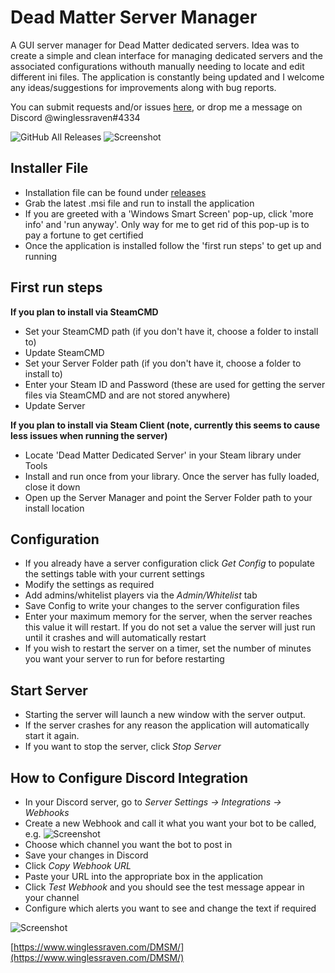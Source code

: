 # Dead Matter Server Manager
A GUI server manager for Dead Matter dedicated servers.  Idea was to create a simple and clean interface for managing dedicated servers and the associated configurations withouth manually needing to locate and edit different ini files.  The application is constantly being updated and I welcome any ideas/suggestions for improvements along with bug reports.

You can submit requests and/or issues [here](https://github.com/winglessraven/DeadMatterServerManager/issues/new), or drop me a message on Discord @winglessraven#4334

![GitHub All Releases](https://img.shields.io/github/downloads/winglessraven/deadmatterservermanager/total?style=social)
![Screenshot](https://www.winglessraven.com/DMSM/images/servermanager.png)

## Installer File
* Installation file can be found under [releases](https://github.com/winglessraven/DeadMatterServerManager/releases)
* Grab the latest .msi file and run to install the application
* If you are greeted with a 'Windows Smart Screen' pop-up, click 'more info' and 'run anyway'.  Only way for me to get rid of this pop-up is to pay a fortune to get certified
* Once the application is installed follow the 'first run steps' to get up and running

## First run steps

<b>If you plan to install via SteamCMD</b>
* Set your SteamCMD path (if you don't have it, choose a folder to install to)
* Update SteamCMD
* Set your Server Folder path (if you don't have it, choose a folder to install to)
* Enter your Steam ID and Password (these are used for getting the server files via SteamCMD and are not stored anywhere)
* Update Server

<b>If you plan to install via Steam Client (note, currently this seems to cause less issues when running the server)</b>
* Locate 'Dead Matter Dedicated Server' in your Steam library under Tools
* Install and run once from your library.  Once the server has fully loaded, close it down
* Open up the Server Manager and point the Server Folder path to your install location

## Configuration
* If you already have a server configuration click *Get Config* to populate the settings table with your current settings
* Modify the settings as required
* Add admins/whitelist players via the *Admin/Whitelist* tab
* Save Config to write your changes to the server configuration files
* Enter your maximum memory for the server, when the server reaches this value it will restart.  If you do not set a value the server will just run until it crashes and will automatically restart
* If you wish to restart the server on a timer, set the number of minutes you want your server to run for before restarting

## Start Server
* Starting the server will launch a new window with the server output.
* If the server crashes for any reason the application will automatically start it again.
* If you want to stop the server, click *Stop Server*

## How to Configure Discord Integration
* In your Discord server, go to *Server Settings -> Integrations -> Webhooks*
* Create a new Webhook and call it what you want your bot to be called, e.g.
![Screenshot](https://www.winglessraven.com/DMSM/images/discord-webhook.png)
* Choose which channel you want the bot to post in
* Save your changes in Discord
* Click *Copy Webhook URL*
* Paste your URL into the appropriate box in the application
* Click *Test Webhook* and you should see the test message appear in your channel
* Configure which alerts you want to see and change the text if required

![Screenshot](https://i.imgur.com/ZN1IlgJ.png)

[https://www.winglessraven.com/DMSM/](https://www.winglessraven.com/DMSM/)
